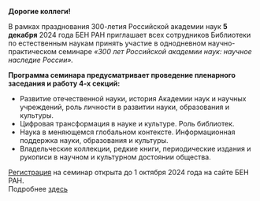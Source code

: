 **Дорогие коллеги!**

В рамках празднования 300-летия Российской академии наук **5 декабря** 2024 года БЕН РАН приглашает всех сотрудников Библиотеки по естественным наукам принять участие в однодневном научно-практическом семинаре _«300 лет Российской академии наук: научное наследие России»._

**Программа семинара предусматривает проведение пленарного заседания и работу 4-х секций:**
*   Развитие отечественной науки, история Академии наук и научных учреждений, роль личности в развитии науки, образования и культуры.
*   Цифровая трансформация в науке и культуре. Роль библиотек.
*   Наука в меняющемся глобальном контексте. Информационная поддержка науки, образования и культуры.
*   Владельческие коллекции, редкие книги, периодические издания и рукописи в научном и культурном достоянии общества.

[Регистрация](https://www.benran.ru/events/12583/) на семинар открыта до 1 октября 2024 года на сайте БЕН РАН.  
Подробнее [здесь](<http://chglib.icp.ac.ru/семинар_5 декабря 2024.docx>)
